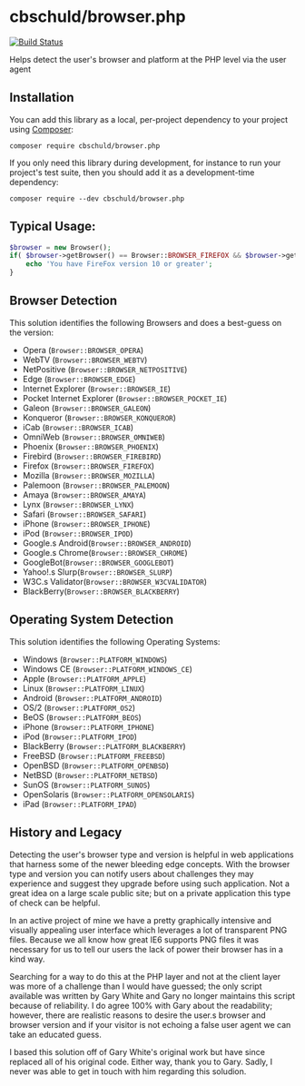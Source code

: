 # cbschuld/browser.php

[![Build Status](https://travis-ci.org/cbschuld/Browser.php.png?branch=master)](https://travis-ci.org/cbschuld/Browser.php)

Helps detect the user's browser and platform at the PHP level via the user agent


## Installation

You can add this library as a local, per-project dependency to your project using [Composer](https://getcomposer.org/):

    composer require cbschuld/browser.php

If you only need this library during development, for instance to run your project's test suite, then you should add it as a development-time dependency:

    composer require --dev cbschuld/browser.php


## Typical Usage:

```php
$browser = new Browser();
if( $browser->getBrowser() == Browser::BROWSER_FIREFOX && $browser->getVersion() >=10 ) {
	echo 'You have FireFox version 10 or greater';
}
```

## Browser Detection

This solution identifies the following Browsers and does a best-guess on the version:

* Opera (`Browser::BROWSER_OPERA`)
* WebTV (`Browser::BROWSER_WEBTV`)
* NetPositive (`Browser::BROWSER_NETPOSITIVE`)
* Edge (`Browser::BROWSER_EDGE`)
* Internet Explorer (`Browser::BROWSER_IE`)
* Pocket Internet Explorer (`Browser::BROWSER_POCKET_IE`)
* Galeon (`Browser::BROWSER_GALEON`)
* Konqueror (`Browser::BROWSER_KONQUEROR`)
* iCab (`Browser::BROWSER_ICAB`)
* OmniWeb (`Browser::BROWSER_OMNIWEB`)
* Phoenix (`Browser::BROWSER_PHOENIX`)
* Firebird (`Browser::BROWSER_FIREBIRD`)
* Firefox (`Browser::BROWSER_FIREFOX`)
* Mozilla (`Browser::BROWSER_MOZILLA`)
* Palemoon (`Browser::BROWSER_PALEMOON`)
* Amaya (`Browser::BROWSER_AMAYA`)
* Lynx (`Browser::BROWSER_LYNX`)
* Safari (`Browser::BROWSER_SAFARI`)
* iPhone (`Browser::BROWSER_IPHONE`)
* iPod (`Browser::BROWSER_IPOD`)
* Google.s Android(`Browser::BROWSER_ANDROID`)
* Google.s Chrome(`Browser::BROWSER_CHROME`)
* GoogleBot(`Browser::BROWSER_GOOGLEBOT`)
* Yahoo!.s Slurp(`Browser::BROWSER_SLURP`)
* W3C.s Validator(`Browser::BROWSER_W3CVALIDATOR`)
* BlackBerry(`Browser::BROWSER_BLACKBERRY`)

## Operating System Detection

This solution identifies the following Operating Systems:

* Windows (`Browser::PLATFORM_WINDOWS`)
* Windows CE (`Browser::PLATFORM_WINDOWS_CE`)
* Apple (`Browser::PLATFORM_APPLE`)
* Linux (`Browser::PLATFORM_LINUX`)
* Android (`Browser::PLATFORM_ANDROID`)
* OS/2 (`Browser::PLATFORM_OS2`)
* BeOS (`Browser::PLATFORM_BEOS`)
* iPhone (`Browser::PLATFORM_IPHONE`)
* iPod (`Browser::PLATFORM_IPOD`)
* BlackBerry (`Browser::PLATFORM_BLACKBERRY`)
* FreeBSD (`Browser::PLATFORM_FREEBSD`)
* OpenBSD (`Browser::PLATFORM_OPENBSD`)
* NetBSD (`Browser::PLATFORM_NETBSD`)
* SunOS (`Browser::PLATFORM_SUNOS`)
* OpenSolaris (`Browser::PLATFORM_OPENSOLARIS`)
* iPad (`Browser::PLATFORM_IPAD`)

## History and Legacy

Detecting the user's browser type and version is helpful in web applications that harness some of the newer bleeding edge concepts. With the browser type and version you can notify users about challenges they may experience and suggest they upgrade before using such application. Not a great idea on a large scale public site; but on a private application this type of check can be helpful.

In an active project of mine we have a pretty graphically intensive and visually appealing user interface which leverages a lot of transparent PNG files. Because we all know how great IE6 supports PNG files it was necessary for us to tell our users the lack of power their browser has in a kind way.

Searching for a way to do this at the PHP layer and not at the client layer was more of a challenge than I would have guessed; the only script available was written by Gary White and Gary no longer maintains this script because of reliability. I do agree 100% with Gary about the readability; however, there are realistic reasons to desire the user.s browser and browser version and if your visitor is not echoing a false user agent we can take an educated guess.

I based this solution off of Gary White's original work but have since replaced all of his original code.  Either way, thank you to Gary.  Sadly, I never was able to get in touch with him regarding this soludion.

